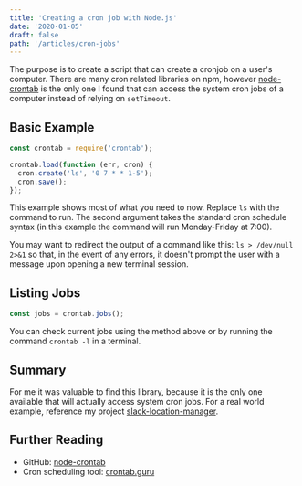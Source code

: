 ```yaml
---
title: 'Creating a cron job with Node.js'
date: '2020-01-05'
draft: false
path: '/articles/cron-jobs'
---
```


The purpose is to create a script that can create a cronjob on a user's computer. There are many cron related libraries on npm, however [node-crontab](https://github.com/dachev/node-crontab) is the only one I found that can access the system cron jobs of a computer instead of relying on `setTimeout`.

## Basic Example

```js
const crontab = require('crontab');

crontab.load(function (err, cron) {
  cron.create('ls', '0 7 * * 1-5');
  cron.save();
});
```

This example shows most of what you need to now. Replace `ls` with the command to run. The second argument takes the standard cron schedule syntax (in this example the command will run Monday-Friday at 7:00).

You may want to redirect the output of a command like this: `ls > /dev/null 2>&1` so that, in the event of any errors, it doesn't prompt the user with a message upon opening a new terminal session.

## Listing Jobs

```js
const jobs = crontab.jobs();
```

You can check current jobs using the method above or by running the command `crontab -l` in a terminal.

## Summary

For me it was valuable to find this library, because it is the only one available that will actually access system cron jobs. For a real world example, reference my project [slack-location-manager](https://github.com/trybick/slack-location-manager/blob/master/src/install/createCron.js#L9).

## Further Reading

- GitHub: [node-crontab](https://github.com/dachev/node-crontab)
- Cron scheduling tool: [crontab.guru](https://crontab.guru/)
